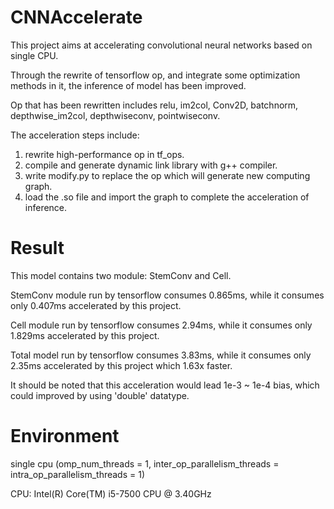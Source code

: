 # CNNAccelerate
This project aims at accelerating convolutional neural networks based on single CPU.

Through the rewrite of tensorflow op, and integrate some optimization methods in it, the inference of model has been improved.

Op that has been rewritten includes relu, im2col, Conv2D, batchnorm, depthwise_im2col, depthwiseconv, pointwiseconv.

The acceleration steps include:
1. rewrite high-performance op in tf_ops.
2. compile and generate dynamic link library with g++ compiler.
3. write modify.py to replace the op which will generate new computing graph.
4. load the .so file and import the graph to complete the acceleration of inference.


# Result
This model contains two module: StemConv and Cell.

StemConv module run by tensorflow consumes 0.865ms, while it consumes only 0.407ms accelerated by this project.

Cell module run by tensorflow consumes 2.94ms, while it consumes only 1.829ms accelerated by this project.

Total model run by tensorflow consumes 3.83ms, while it consumes only 2.35ms accelerated by this project which 1.63x faster.

It should be noted that this acceleration would lead 1e-3 ~ 1e-4 bias, which could improved by using 'double' datatype.


# Environment
single cpu (omp_num_threads = 1, inter_op_parallelism_threads = intra_op_parallelism_threads = 1)

CPU: Intel(R) Core(TM) i5-7500 CPU @ 3.40GHz
